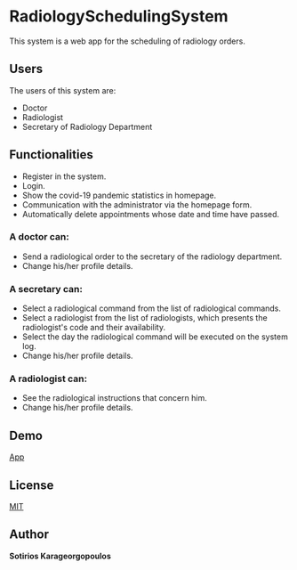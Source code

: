 # RadiologySchedulingSystem
This system is a web app for the scheduling of radiology orders. 

## Users

The users of this system are:
- Doctor
- Radiologist
- Secretary of Radiology Department

## Functionalities
- Register in the system.
- Login. 
- Show the covid-19 pandemic statistics in homepage.
- Communication with the administrator via the homepage form.
- Automatically delete appointments whose date and time have passed.
### A doctor can:
- Send a radiological order to the secretary of the radiology department.
- Change his/her profile details.
### A secretary can:
- Select a radiological command from the list of radiological commands.
- Select a radiologist from the list of radiologists, which presents the radiologist's code and their availability.
- Select the day the radiological command will be executed on the system log.
- Change his/her profile details.
### A radiologist can:
- See the radiological instructions that concern him.
- Change his/her profile details.

## Demo
[App](https://focused-brattain-a0fb83.netlify.app)

## License
[MIT](https://choosealicense.com/licenses/mit/)

## Author 
**Sotirios Karageorgopoulos**